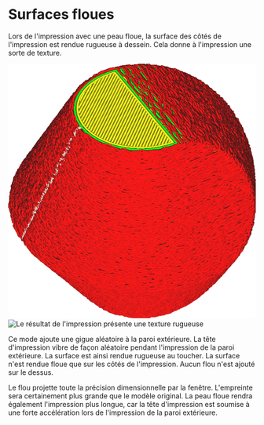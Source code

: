 Surfaces floues
===

Lors de l'impression avec une peau floue, la surface des côtés de l'impression est rendue rugueuse à dessein. Cela donne à l'impression une sorte de texture.

![Les murs semblent bancals dans la vue en couches de Cura](../../../articles/images/magic_fuzzy_skin_enabled.png)
![Le résultat de l'impression présente une texture rugueuse](../../../articles/images/magic_fuzzy_skin_photo.jpg)

Ce mode ajoute une gigue aléatoire à la paroi extérieure. La tête d'impression vibre de façon aléatoire pendant l'impression de la paroi extérieure. La surface est ainsi rendue rugueuse au toucher. La surface n'est rendue floue que sur les côtés de l'impression. Aucun flou n'est ajouté sur le dessus.

Le flou projette toute la précision dimensionnelle par la fenêtre. L'empreinte sera certainement plus grande que le modèle original. La peau floue rendra également l'impression plus longue, car la tête d'impression est soumise à une forte accélération lors de l'impression de la paroi extérieure.
